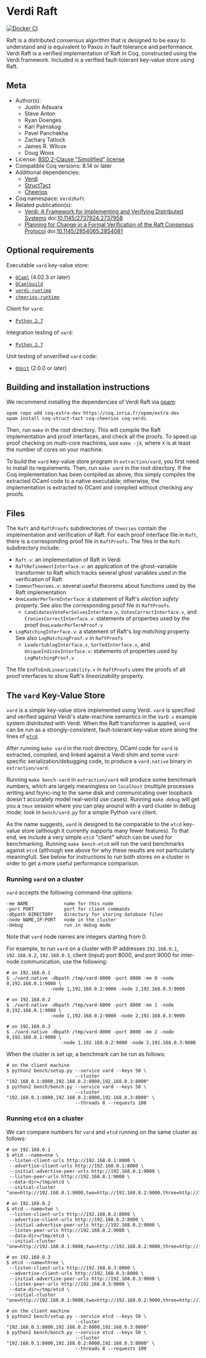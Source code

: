 <!---
This file was generated from `meta.yml`, please do not edit manually.
Follow the instructions on https://github.com/coq-community/templates to regenerate.
--->
# Verdi Raft

[![Docker CI][docker-action-shield]][docker-action-link]

[docker-action-shield]: https://github.com/uwplse/verdi-raft/actions/workflows/docker-action.yml/badge.svg?branch=master
[docker-action-link]: https://github.com/uwplse/verdi-raft/actions/workflows/docker-action.yml




Raft is a distributed consensus algorithm that is designed to be easy to understand
and is equivalent to Paxos in fault tolerance and performance. Verdi Raft is a
verified implementation of Raft in Coq, constructed using the Verdi framework.
Included is a verified fault-tolerant key-value store using Raft.

## Meta

- Author(s):
  - Justin Adsuara
  - Steve Anton
  - Ryan Doenges
  - Karl Palmskog
  - Pavel Panchekha
  - Zachary Tatlock
  - James R. Wilcox
  - Doug Woos
- License: [BSD 2-Clause "Simplified" license](LICENSE)
- Compatible Coq versions: 8.14 or later
- Additional dependencies:
  - [Verdi](https://github.com/uwplse/verdi)
  - [StructTact](https://github.com/uwplse/StructTact)
  - [Cheerios](https://github.com/uwplse/cheerios)
- Coq namespace: `VerdiRaft`
- Related publication(s):
  - [Verdi: A Framework for Implementing and Verifying Distributed Systems](https://homes.cs.washington.edu/~mernst/pubs/verify-distsystem-pldi2015.pdf) doi:[10.1145/2737924.2737958](https://doi.org/10.1145/2737924.2737958)
  - [Planning for Change in a Formal Verification of the Raft Consensus Protocol](https://homes.cs.washington.edu/~mernst/pubs/raft-proof-cpp2016.pdf) doi:[10.1145/2854065.2854081](https://doi.org/10.1145/2854065.2854081)

## Optional requirements

Executable `vard` key-value store:
- [`OCaml`](https://ocaml.org/docs/install.html) (4.02.3 or later)
- [`OCamlbuild`](https://github.com/ocaml/ocamlbuild)
- [`verdi-runtime`](https://github.com/DistributedComponents/verdi-runtime)
- [`cheerios-runtime`](https://github.com/uwplse/cheerios)

Client for `vard`:
- [`Python 2.7`](https://www.python.org/download/releases/2.7/)

Integration testing of `vard`:
- [`Python 2.7`](https://www.python.org/download/releases/2.7/)

Unit testing of unverified `vard` code:
- [`OUnit`](http://ounit.forge.ocamlcore.org) (2.0.0 or later)

## Building and installation instructions

We recommend installing the dependencies of Verdi Raft via
[opam](http://opam.ocaml.org/doc/Install.html):
```shell
opam repo add coq-extra-dev https://coq.inria.fr/opam/extra-dev
opam install coq-struct-tact coq-cheerios coq-verdi
```

Then, run `make` in the root directory. This will compile the Raft
implementation and proof interfaces, and check all the proofs.
To speed up proof checking on multi-core machines, use `make -jX`,
where `X` is at least the number of cores on your machine.

To build the `vard` key-value store program in `extraction/vard`,
you first need to install its requirements. Then, run `make vard`
in the root directory. If the Coq implementation has been compiled
as above, this simply compiles the extracted OCaml code to a native
executable; otherwise, the implementation is extracted to OCaml and
compiled without checking any proofs.

## Files

The `Raft` and `RaftProofs` subdirectories of `theories` contain the implementation
and verification of Raft. For each proof interface file in `Raft`, there is a
corresponding proof file in `RaftProofs`. The files in the `Raft`
subdirectory include:

- `Raft.v`: an implementation of Raft in Verdi
- `RaftRefinementInterface.v`: an application of the ghost-variable transformer
  to Raft which tracks several ghost variables used in the
  verification of Raft
- `CommonTheorems.v`: several useful theorems about functions used by
  the Raft implementation
- `OneLeaderPerTermInterface`: a statement of Raft's *election
  safety* property. See also the corresponding proof file in `RaftProofs`.
    - `CandidatesVoteForSelvesInterface.v`, `VotesCorrectInterface.v`, and
      `CroniesCorrectInterface.v`: statements of properties used by the proof
      `OneLeaderPerTermProof.v`
- `LogMatchingInterface.v`: a statement of Raft's *log matching*
    property. See also `LogMatchingProof.v` in `RaftProofs`
    - `LeaderSublogInterface.v`, `SortedInterface.v`, and `UniqueIndicesInterface.v`: statements
      of properties used by `LogMatchingProof.v`

The file `EndToEndLinearizability.v` in `RaftProofs` uses the proofs of
all proof interfaces to show Raft's *linearizability* property.

## The `vard` Key-Value Store

`vard` is a simple key-value store implemented using
Verdi. `vard` is specified and verified against Verdi's state-machine
semantics in the `VarD.v` example system distributed with Verdi. When the Raft transformer
is applied, `vard` can be run as a strongly-consistent, fault-tolerant key-value store
along the lines of [`etcd`](https://github.com/coreos/etcd).

After running `make vard` in the root directory, OCaml code for `vard`
is extracted, compiled, and linked against a Verdi shim and some `vard`-specific
serialization/debugging code, to produce a `vard.native` binary in `extraction/vard`.

Running `make bench-vard` in `extraction/vard` will produce some 
benchmark numbers, which are largely meaningless on
`localhost` (multiple processes writing and fsync-ing to the same disk
and communicating over loopback doesn't accurately model real-world
use cases). Running `make debug` will get you a `tmux` session where
you can play around with a vard cluster in debug mode; look in
`bench/vard.py` for a simple Python `vard` client.

As the name suggests, `vard` is designed to be comparable to the `etcd`
key-value store (although it currently supports many fewer
features). To that end, we include a very simple `etcd` "client" which
can be used for benchmarking. Running `make bench-etcd` will run the
vard benchmarks against `etcd` (although see above for why these results
are not particularly meaningful). See below for instructions to run
both stores on a cluster in order to get a more useful performance
comparison.

### Running `vard` on a cluster

`vard` accepts the following command-line options:

```
-me NAME             name for this node
-port PORT           port for client commands
-dbpath DIRECTORY    directory for storing database files
-node NAME,IP:PORT   node in the cluster
-debug               run in debug mode
```

Note that `vard` node names are integers starting from 0.

For example, to run `vard` on a cluster with IP addresses
`192.168.0.1`, `192.168.0.2`, `192.168.0.3`, client (input) port 8000,
and port 9000 for inter-node communication, use the following:

```
# on 192.168.0.1
$ ./vard.native -dbpath /tmp/vard-8000 -port 8000 -me 0 -node 0,192.168.0.1:9000 \
                -node 1,192.168.0.2:9000 -node 2,192.168.0.3:9000

# on 192.168.0.2
$ ./vard.native -dbpath /tmp/vard-8000 -port 8000 -me 1 -node 0,192.168.0.1:9000 \
                -node 1,192.168.0.2:9000 -node 2,192.168.0.3:9000

# on 192.168.0.3
$ ./vard.native -dbpath /tmp/vard-8000 -port 8000 -me 2 -node 0,192.168.0.1:9000 \
                    -node 1,192.168.0.2:9000 -node 2,192.168.0.3:9000
```

When the cluster is set up, a benchmark can be run as follows:

```
# on the client machine
$ python2 bench/setup.py --service vard --keys 50 \
                         --cluster "192.168.0.1:8000,192.168.0.2:8000,192.168.0.3:8000"
$ python2 bench/bench.py --service vard --keys 50 \
                         --cluster "192.168.0.1:8000,192.168.0.2:8000,192.168.0.3:8000" \
                         --threads 8 --requests 100
```

### Running `etcd` on a cluster

We can compare numbers for `vard` and `etcd` running on the same cluster as
follows:

```
# on 192.168.0.1
$ etcd --name=one \
 --listen-client-urls http://192.168.0.1:8000 \
 --advertise-client-urls http://192.168.0.1:8000 \
 --initial-advertise-peer-urls http://192.168.0.1:9000 \
 --listen-peer-urls http://192.168.0.1:9000 \
 --data-dir=/tmp/etcd \
 --initial-cluster "one=http://192.168.0.1:9000,two=http://192.168.0.2:9000,three=http://192.168.0.3:9000"

# on 192.168.0.2
$ etcd --name=two \
 --listen-client-urls http://192.168.0.2:8000 \
 --advertise-client-urls http://192.168.0.2:8000 \
 --initial-advertise-peer-urls http://192.168.0.2:9000 \
 --listen-peer-urls http://192.168.0.2:9000 \
 --data-dir=/tmp/etcd \
 --initial-cluster "one=http://192.168.0.1:9000,two=http://192.168.0.2:9000,three=http://192.168.0.3:9000"

# on 192.168.0.3
$ etcd --name=three \
 --listen-client-urls http://192.168.0.3:8000 \
 --advertise-client-urls http://192.168.0.3:8000 \
 --initial-advertise-peer-urls http://192.168.0.3:9000 \
 --listen-peer-urls http://192.168.0.3:9000 \
 --data-dir=/tmp/etcd \
 --initial-cluster "one=http://192.168.0.1:9000,two=http://192.168.0.2:9000,three=http://192.168.0.3:9000"

# on the client machine
$ python2 bench/setup.py --service etcd --keys 50 \
                         --cluster "192.168.0.1:8000,192.168.0.2:8000,192.168.0.3:8000"
$ python2 bench/bench.py --service etcd --keys 50 \
                         --cluster "192.168.0.1:8000,192.168.0.2:8000,192.168.0.3:8000" \
                         --threads 8 --requests 100
```
